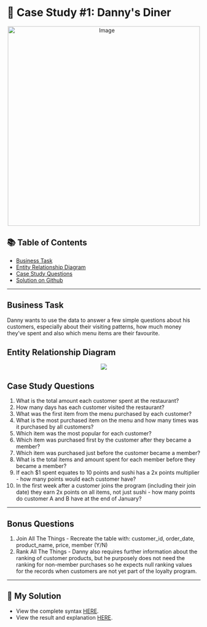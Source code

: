 # 🍜 Case Study #1: Danny's Diner 
<p align="center">
<img src="https://8weeksqlchallenge.com/images/case-study-designs/1.png" alt="Image" width="500" height="520">

## 📚 Table of Contents
- [Business Task](https://github.com/PurushothamAbbili/8WeekSQLChallenge/tree/main/Case%20Study%20%231%20-%20Danny's%20Diner#business-task)
- [Entity Relationship Diagram](https://github.com/PurushothamAbbili/8WeekSQLChallenge/tree/main/Case%20Study%20%231%20-%20Danny's%20Diner#entity-relationship-diagram)
- [Case Study Questions](https://github.com/PurushothamAbbili/8WeekSQLChallenge/tree/main/Case%20Study%20%231%20-%20Danny's%20Diner#case-study-questions)
- [Solution on Github](https://github.com/PurushothamAbbili/8WeekSQLChallenge/blob/main/Case%20Study%20%232%20-%20Pizza%20Runner/README.md#-my-solution)

***

## Business Task
Danny wants to use the data to answer a few simple questions about his customers, especially about their visiting patterns, how much money they’ve spent and also which menu items are their favourite. 

## Entity Relationship Diagram
<p align="center">
<img src="https://user-images.githubusercontent.com/81607668/127271130-dca9aedd-4ca9-4ed8-b6ec-1e1920dca4a8.png">

## Case Study Questions

1. What is the total amount each customer spent at the restaurant?
2. How many days has each customer visited the restaurant?
3. What was the first item from the menu purchased by each customer?
4. What is the most purchased item on the menu and how many times was it purchased by all customers?
5. Which item was the most popular for each customer?
6. Which item was purchased first by the customer after they became a member?
7. Which item was purchased just before the customer became a member?
10. What is the total items and amount spent for each member before they became a member?
11. If each $1 spent equates to 10 points and sushi has a 2x points multiplier - how many points would each customer have?
12. In the first week after a customer joins the program (including their join date) they earn 2x points on all items, not just sushi - how many points do customer A and B have at the end of January?

***

## Bonus Questions

1. Join All The Things - Recreate the table with: customer_id, order_date, product_name, price, member (Y/N)
2. Rank All The Things - Danny also requires further information about the ranking of customer products, but he purposely does not need the ranking for non-member purchases so he expects null ranking values for the records when customers are not yet part of the loyalty program.

---
## 🚀 My Solution
* View the complete syntax [HERE](https://github.com/PurushothamAbbili/8WeekSQLChallenge/tree/main/Case%20Study%20%231%20-%20Danny's%20Diner/Syntax).
* View the result and explanation [HERE](https://github.com/PurushothamAbbili/8WeekSQLChallenge/tree/main/Case%20Study%20%231%20-%20Danny's%20Diner/Solution).
